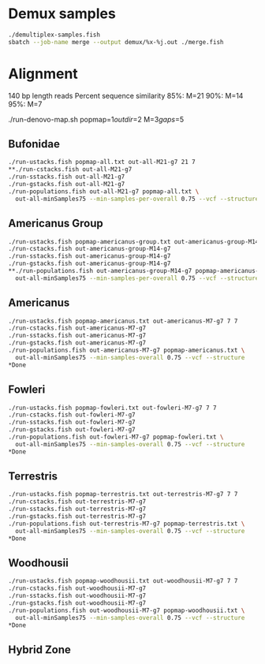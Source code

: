 # Demux samples
```bash
./demultiplex-samples.fish
sbatch --job-name merge --output demux/%x-%j.out ./merge.fish
```

# Alignment
140 bp length reads
Percent sequence similarity
85%: M=21 
90%: M=14
95%: M=7

./run-denovo-map.sh popmap=$1 outdir=$2 M=$3 gaps=$5

## Bufonidae
```bash
./run-ustacks.fish popmap-all.txt out-all-M21-g7 21 7 
**./run-cstacks.fish out-all-M21-g7
./run-sstacks.fish out-all-M21-g7
./run-gstacks.fish out-all-M21-g7
./run-populations.fish out-all-M21-g7 popmap-all.txt \
  out-all-minSamples75 --min-samples-per-overall 0.75 --vcf --structure
```

## Americanus Group
```bash
./run-ustacks.fish popmap-americanus-group.txt out-americanus-group-M14-g7 14 7 
./run-cstacks.fish out-americanus-group-M14-g7
./run-sstacks.fish out-americanus-group-M14-g7
./run-gstacks.fish out-americanus-group-M14-g7
**./run-populations.fish out-americanus-group-M14-g7 popmap-americanus-group.txt \
  out-all-minSamples75 --min-samples-per-overall 0.75 --vcf --structure
```

## Americanus
```bash
./run-ustacks.fish popmap-americanus.txt out-americanus-M7-g7 7 7 
./run-cstacks.fish out-americanus-M7-g7
./run-sstacks.fish out-americanus-M7-g7
./run-gstacks.fish out-americanus-M7-g7
./run-populations.fish out-americanus-M7-g7 popmap-americanus.txt \
  out-all-minSamples75 --min-samples-overall 0.75 --vcf --structure
*Done
```

## Fowleri
```bash
./run-ustacks.fish popmap-fowleri.txt out-fowleri-M7-g7 7 7 
./run-cstacks.fish out-fowleri-M7-g7
./run-sstacks.fish out-fowleri-M7-g7
./run-gstacks.fish out-fowleri-M7-g7
./run-populations.fish out-fowleri-M7-g7 popmap-fowleri.txt \
  out-all-minSamples75 --min-samples-overall 0.75 --vcf --structure
*Done
```

## Terrestris 
```bash
./run-ustacks.fish popmap-terrestris.txt out-terrestris-M7-g7 7 7 
./run-cstacks.fish out-terrestris-M7-g7
./run-sstacks.fish out-terrestris-M7-g7
./run-gstacks.fish out-terrestris-M7-g7
./run-populations.fish out-terrestris-M7-g7 popmap-terrestris.txt \
  out-all-minSamples75 --min-samples-overall 0.75 --vcf --structure
*Done
```

## Woodhousii 
```bash
./run-ustacks.fish popmap-woodhousii.txt out-woodhousii-M7-g7 7 7 
./run-cstacks.fish out-woodhousii-M7-g7
./run-sstacks.fish out-woodhousii-M7-g7
./run-gstacks.fish out-woodhousii-M7-g7
./run-populations.fish out-woodhousii-M7-g7 popmap-woodhousii.txt \
  out-all-minSamples75 --min-samples-overall 0.75 --vcf --structure
*Done
```

## Hybrid Zone


<!-- slurmstepd: error: *** JOB 602487 ON node030 CANCELLED AT 2023-04-22T03:09:19 DUE TO TIME LIMIT ***
slurmstepd: error: *** JOB 602447 ON node071 CANCELLED AT 2023-04-22T01:51:49 DUE TO TIME LIMIT ***
slurmstepd: error: *** JOB 602328 ON node216 CANCELLED AT 2023-04-21T22:10:47 DUE TO TIME LIMIT ***
slurmstepd: error: *** JOB 602350 ON node074 CANCELLED AT 2023-04-22T08:42:44 *** -->